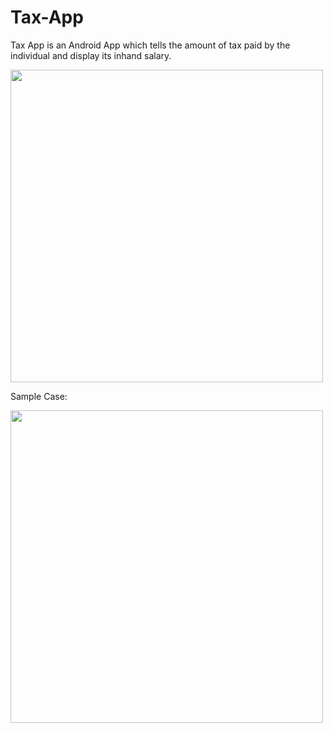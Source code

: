 # Tax-App
Tax App is an Android App which tells the amount of tax paid by the individual and display its inhand salary. 

<img src="https://user-images.githubusercontent.com/110735413/200158610-4ac400a3-8d55-4424-a653-3ffaac53d11a.png" height="500">

Sample Case:

<img src="https://user-images.githubusercontent.com/110735413/200158612-65882a7d-2b6d-40e1-9450-024ea9f2403f.png" height="500">
